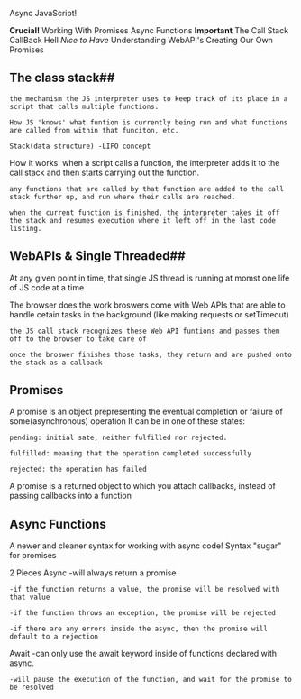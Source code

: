 Async JavaScript!

**Crucial!**
    Working With Promises
    Async Functions
**Important**
    The Call Stack
    CallBack Hell
*Nice to Have*
    Understanding WebAPI's
    Creating Our Own Promises

## The class stack##
    the mechanism the JS interpreter uses to keep track of its place in a script that calls multiple functions.

    How JS 'knows' what funtion is currently being run and what functions are called from within that funciton, etc.

    Stack(data structure) -LIFO concept

How it works:
    when a script calls a function, the interpreter adds it to the call stack and then starts carrying out the function.

    any functions that are called by that function are added to the call stack further up, and run where their calls are reached.

    when the current function is finished, the interpreter takes it off the stack and resumes execution where it left off in the last code listing.

## WebAPIs & Single Threaded##

At any given point in time, that single JS thread is running at momst one life of JS code at a time

The browser does the work
    broswers come with Web APIs that are able to handle cetain tasks in the background (like making requests or setTimeout)

    the JS call stack recognizes these Web API funtions and passes them off to the browser to take care of

    once the broswer finishes those tasks, they return and are pushed onto the stack as a callback

## Promises ##

A promise is an object prepresenting the eventual completion or failure of some(asynchronous) operation
It can be in one of these states:

    pending: initial sate, neither fulfilled nor rejected.

    fulfilled: meaning that the operation completed successfully
    
    rejected: the operation has failed

A promise is a returned object to which you attach callbacks, instead of passing callbacks into a function

## Async Functions ##
A newer and cleaner syntax for working with async code!
Syntax "sugar" for promises

2 Pieces
Async
    -will always return a promise

    -if the function returns a value, the promise will be resolved with that value

    -if the function throws an exception, the promise will be rejected

    -if there are any errors inside the async, then the promise will default to a rejection

Await
    -can only use the await keyword inside of functions declared with async.

    -will pause the execution of the function, and wait for the promise to be resolved